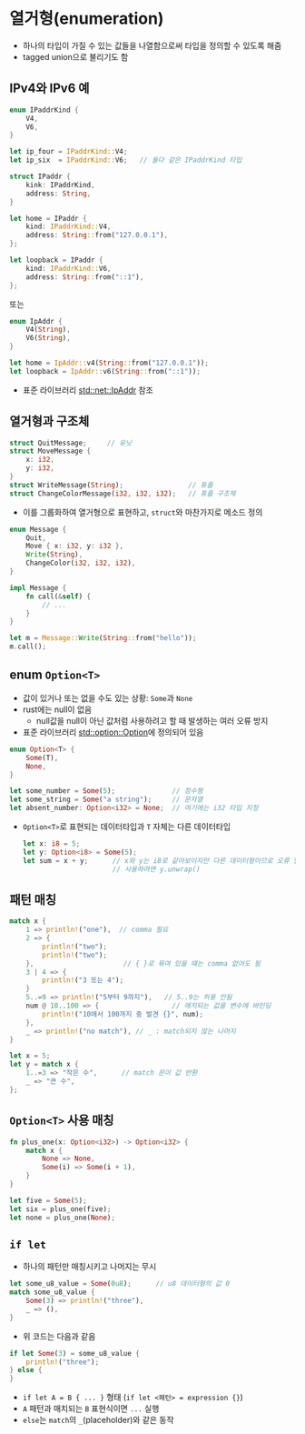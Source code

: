 # 열거형(enumeration)
* 하나의 타입이 가질 수 있는 값들을 나열함으로써 타입을 정의할 수 있도록 해줌
* tagged union으로 불리기도 함

## IPv4와 IPv6 예
```rust
enum IPaddrKind {
    V4,
    V6,
}

let ip_four = IPaddrKind::V4;
let ip_six  = IPaddrKind::V6;   // 둘다 같은 IPaddrKind 타입

struct IPaddr {
    kink: IPaddrKind,
    address: String,
}

let home = IPaddr {
    kind: IPaddrKind::V4,
    address: String::from("127.0.0.1"),
};

let loopback = IPaddr {
    kind: IPaddrKind::V6,
    address: String::from("::1"),
};
```
또는
```rust
enum IpAddr {
    V4(String),
    V6(String),
}

let home = IpAddr::v4(String::from("127.0.0.1"));
let loopback = IpAddr::v6(String::from("::1"));
```
* 표준 라이브러리 [std::net::IpAddr](https://doc.rust-lang.org/std/net/enum.IpAddr.html) 참조

## 열거형과 구조체
```rust
struct QuitMessage;     // 유닛
struct MoveMessage {
    x: i32,
    y: i32,
}
struct WriteMessage(String);                // 튜플
struct ChangeColorMessage(i32, i32, i32);   // 튜플 구조체
```
* 이를 그룹화하여 열거형으로 표현하고, `struct`와 마찬가지로 메소드 정의
```rust
enum Message {
    Quit,
    Move { x: i32, y: i32 },
    Write(String),
    ChangeColor(i32, i32, i32),
}

impl Message {
    fn call(&self) {
        // ...
    }
}

let m = Message::Write(String::from("hello"));
m.call();
```

## enum `Option<T>`
* 값이 있거나 또는 없을 수도 있는 상황: `Some`과 `None`
* rust에는 null이 없음
  - null값을 null이 아닌 값처럼 사용하려고 할 때 발생하는 여러 오류 방지
* 표준 라이브러리 [std::option::Option](https://doc.rust-lang.org/std/option/enum.Option.html)에 정의되어 있음

```rust
enum Option<T> {
    Some(T),
    None,
}
```
```rust
let some_number = Some(5);              // 정수형
let some_string = Some("a string");     // 문자열
let absent_number: Option<i32> = None;  // 여기에는 i32 타입 지정
```
* `Option<T>`로 표현되는 데이터타입과 `T` 자체는 다른 데이터타입
  ```rust
  let x: i8 = 5;
  let y: Option<i8> = Some(5);
  let sum = x + y;      // x와 y는 i8로 같아보이지만 다른 데이터형이므로 오류 발생
                        // 사용하려면 y.unwrap()
  ```

## 패턴 매칭
```rust
match x {
    1 => println!("one"),  // comma 필요
    2 => {
        println!("two");
        println!("two");
    },                      // { }로 묶여 있을 때는 comma 없어도 됨
    3 | 4 => {
        println!("3 또는 4");
    }
    5..=9 => println!("5부터 9까지"),   // 5..9는 허용 안됨
    num @ 10..100 => {                  // 매치되는 값을 변수에 바인딩
        println!("10에서 100까지 중 발견 {}", num);
    },
    _ => println!("no match"), // _ : match되지 않는 나머지
}

let x = 5;
let y = match x {
    1..=3 => "작은 수",      // match 문이 값 반환
    _ => "큰 수",
};
```

## `Option<T>` 사용 매칭
```rust
fn plus_one(x: Option<i32>) -> Option<i32> {
    match x {
        None => None,
        Some(i) => Some(i + 1),
    }
}

let five = Some(5);
let six = plus_one(five);
let none = plus_one(None);
```

## `if let`
* 하나의 패턴만 매칭시키고 나머지는 무시
```rust
let some_u8_value = Some(0u8);      // u8 데이터형의 값 0
match some_u8_value {
    Some(3) => println!("three"),
    _ => (),
}
```
* 위 코드는 다음과 같음
```rust
if let Some(3) = some_u8_value {
    println!("three");
} else {
}
```
  - `if let A = B { ... }` 형태 (`if let <패턴> = expression {}`)
  - `A` 패턴과 매치되는 `B` 표현식이면 `...` 실행 
  - `else`는 `match`의 `_`(placeholder)와 같은 동작